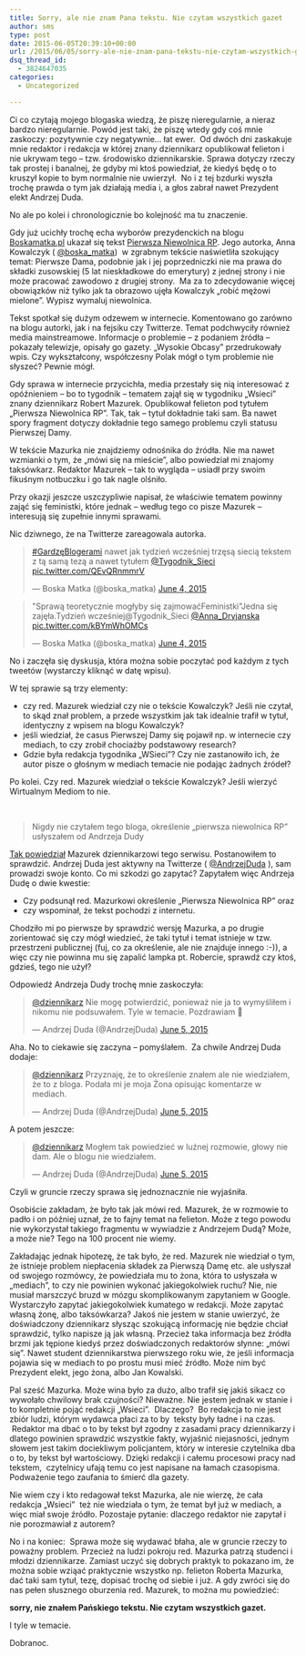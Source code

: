 ```yaml
---
title: Sorry, ale nie znam Pana tekstu. Nie czytam wszystkich gazet
author: sms
type: post
date: 2015-06-05T20:39:10+00:00
url: /2015/06/05/sorry-ale-nie-znam-pana-tekstu-nie-czytam-wszystkich-gazet/
dsq_thread_id:
  - 3824647035
categories:
  - Uncategorized

---
```

Ci co czytają mojego blogaska wiedzą, że piszę nieregularnie, a nieraz bardzo nieregularnie. Powód jest taki, że piszę wtedy gdy coś mnie zaskoczy: pozytywnie czy negatywnie&#8230; łat ewer.  Od dwóch dni zaskakuje mnie redaktor i redakcja w której znany dziennikarz opublikował felieton i nie ukrywam tego &#8211; tzw. środowisko dziennikarskie. Sprawa dotyczy rzeczy tak prostej i banalnej, że gdyby mi ktoś powiedział, że kiedyś będę o to kruszył kopie to bym normalnie nie uwierzył.  No i z tej bzdurki wyszła trochę prawda o tym jak działają media i, a głos zabrał nawet Prezydent elekt Andrzej Duda.

<!--more-->

No ale po kolei i chronologicznie bo kolejność ma tu znaczenie.

Gdy już ucichły trochę echa wyborów prezydenckich na blogu [Boskamatka.pl][1] ukazał się tekst [Pierwsza Niewolnica RP][2]. Jego autorka, Anna Kowalczyk ( [@boska_matka][3])  w zgrabnym tekście naświetliła szokujący temat: Pierwsze Dama, podobnie jak i jej poprzedniczki nie ma prawa do składki zusowskiej (5 lat nieskładkowe do emerytury) z jednej strony i nie może pracować zawodowo z drugiej strony.  Ma za to zdecydowanie więcej obowiązków niż tylko jak ta obrazowo ujęła Kowalczyk &#8222;robić mężowi mielone&#8221;. Wypisz wymaluj niewolnica.

Tekst spotkał się dużym odzewem w internecie. Komentowano go zarówno na blogu autorki, jak i na fejsiku czy Twitterze. Temat podchwyciły również media mainstreamowe. Informacje o problemie &#8211; z podaniem źródła &#8211; pokazały telewizje, opisały go gazety. &#8222;Wysokie Obcasy&#8221; przedrukowały wpis. Czy wykształcony, współczesny Polak mógł o tym problemie nie słyszeć? Pewnie mógł.

Gdy sprawa w internecie przycichła, media przestały się nią interesować z opóźnieniem &#8211; bo to tygodnik &#8211; tematem zajął się w tygodniku &#8222;Wsieci&#8221; znany dziennikarz Robert Mazurek. Opublikował felieton pod tytułem &#8222;Pierwsza Niewolnica RP&#8221;. Tak, tak &#8211; tytuł dokładnie taki sam. Ba nawet spory fragment dotyczy dokładnie tego samego problemu czyli statusu Pierwszej Damy.

W tekście Mazurka nie znajdziemy odnośnika do źródła. Nie ma nawet wzmianki o tym, że &#8222;mówi się na mieście&#8221;, albo powiedział mi znajomy taksówkarz. Redaktor Mazurek &#8211; tak to wygląda &#8211; usiadł przy swoim fikuśnym notbuczku i go tak nagle olśniło.

Przy okazji jeszcze uszczypliwie napisał, że właściwie tematem powinny zająć się feministki, które jednak &#8211; według tego co pisze Mazurek &#8211; interesują się zupełnie innymi sprawami.

Nic dziwnego, że na Twitterze zareagowala autorka.

<blockquote class="twitter-tweet" width="550">
  <p lang="pl" dir="ltr">
    <a href="https://twitter.com/hashtag/Gardz%C4%99Blogerami?src=hash">#GardzęBlogerami</a> nawet jak tydzień wcześniej trzęsą siecią tekstem z tą samą tezą a nawet tytułem <a href="https://twitter.com/Tygodnik_Sieci">@Tygodnik_Sieci</a> <a href="http://t.co/QEvQRnmmrV">pic.twitter.com/QEvQRnmmrV</a>
  </p>
  
  <p>
    &mdash; Boska Matka (@boska_matka) <a href="https://twitter.com/boska_matka/status/606391017084997633">June 4, 2015</a>
  </p>
</blockquote>



<blockquote class="twitter-tweet" width="550">
  <p lang="pl" dir="ltr">
    "Sprawą teoretycznie mogłyby się zajmowaćFeministki"Jedna się zajęła.Tydzień wcześniej@Tygodnik_Sieci <a href="https://twitter.com/Anna_Dryjanska">@Anna_Dryjanska</a> <a href="http://t.co/kBYmWhOMCs">pic.twitter.com/kBYmWhOMCs</a>
  </p>
  
  <p>
    &mdash; Boska Matka (@boska_matka) <a href="https://twitter.com/boska_matka/status/606448940008001536">June 4, 2015</a>
  </p>
</blockquote>



No i zaczęła się dyskusja, która można sobie poczytać pod każdym z tych tweetów (wystarczy kliknąć w datę wpisu).

W tej sprawie są trzy elementy:

  * czy red. Mazurek wiedział czy nie o tekście Kowalczyk? Jeśli nie czytał, to skąd znał problem, a przede wszystkim jak tak idealnie trafił w tytuł, identyczny z wpisem na blogu Kowalczyk?
  * jeśli wiedział, że casus Pierwszej Damy się pojawił np. w internecie czy mediach, to czy zrobił chociażby podstawowy research?
  * Gdzie była redakcja tygodnika &#8222;WSieci&#8221;? Czy nie zastanowiło ich, że autor pisze o głośnym w mediach temacie nie podając żadnych źródeł?

Po kolei. Czy red. Mazurek wiedział o tekście Kowalczyk? Jeśli wierzyć Wirtualnym Mediom to nie.

&nbsp;

> Nigdy nie czytałem tego bloga, określenie „pierwsza niewolnica RP” usłyszałem od Andrzeja Dudy

[Tak powiedział][4] Mazurek dziennikarzowi tego serwisu. Postanowiłem to sprawdzić. Andrzej Duda jest aktywny na Twitterze ( [@AndrzejDuda][5] ), sam prowadzi swoje konto. Co mi szkodzi go zapytać? Zapytałem więc Andrzeja Dudę o dwie kwestie:

  * Czy podsunął red. Mazurkowi określenie &#8222;Pierwsza Niewolnica RP&#8221; oraz
  * czy wspominał, że tekst pochodzi z internetu.

Chodziło mi po pierwsze by sprawdzić wersję Mazurka, a po drugie zorientować się czy mógł wiedzieć, że taki tytuł i temat istnieje w tzw. przestrzeni publicznej (fuj, co za określenie, ale nie znajduje innego :-)), a więc czy nie powinna mu się zapalić lampka pt. Robercie, sprawdź czy ktoś, gdzieś, tego nie użył?

Odpowiedź Andrzeja Dudy trochę mnie zaskoczyła:

<blockquote class="twitter-tweet" width="550">
  <p lang="pl" dir="ltr">
    <a href="https://twitter.com/dziennikarz">@dziennikarz</a> Nie mogę potwierdzić, ponieważ nie ja to wymyśliłem i nikomu nie podsuwałem. Tyle w temacie. Pozdrawiam 🙂
  </p>
  
  <p>
    &mdash; Andrzej Duda (@AndrzejDuda) <a href="https://twitter.com/AndrzejDuda/status/606833349110460416">June 5, 2015</a>
  </p>
</blockquote>



Aha. No to ciekawie się zaczyna &#8211; pomyślałem.  Za chwile Andrzej Duda dodaje:

<blockquote class="twitter-tweet" width="550">
  <p lang="pl" dir="ltr">
    <a href="https://twitter.com/dziennikarz">@dziennikarz</a> Przyznaję, że to określenie znałem ale nie wiedziałem, że to z bloga. Podała mi je moja Żona opisując komentarze w mediach.
  </p>
  
  <p>
    &mdash; Andrzej Duda (@AndrzejDuda) <a href="https://twitter.com/AndrzejDuda/status/606835190812581888">June 5, 2015</a>
  </p>
</blockquote>



A potem jeszcze:

<blockquote class="twitter-tweet" width="550">
  <p lang="pl" dir="ltr">
    <a href="https://twitter.com/dziennikarz">@dziennikarz</a> Mogłem tak powiedzieć w luźnej rozmowie, głowy nie dam. Ale o blogu nie wiedziałem.
  </p>
  
  <p>
    &mdash; Andrzej Duda (@AndrzejDuda) <a href="https://twitter.com/AndrzejDuda/status/606839701539045376">June 5, 2015</a>
  </p>
</blockquote>



Czyli w gruncie rzeczy sprawa się jednoznacznie nie wyjaśniła.

Osobiście zakładam, że było tak jak mówi red. Mazurek, że w rozmowie to padło i on później uznał, że to fajny temat na felieton. Może z tego powodu nie wykorzystał takiego fragmentu w wywiadzie z Andrzejem Dudą? Może, a może nie? Tego na 100 procent nie wiemy.

Zakładając jednak hipotezę, że tak było, że red. Mazurek nie wiedział o tym, że istnieje problem niepłacenia składek za Pierwszą Damę etc. ale usłyszał od swojego rozmówcy, że powiedziała mu to żona, która to usłyszała w &#8222;mediach&#8221;, to czy nie powinien wykonać jakiegokolwiek ruchu? Nie, nie musiał marszczyć bruzd w mózgu skomplikowanym zapytaniem w Google. Wystarczyło zapytać jakiegokolwiek kumatego w redakcji. Może zapytać własną żonę, albo taksówkarza? Jakoś nie jestem w stanie uwierzyć, że doświadczony dziennikarz słysząc szokującą informację nie będzie chciał sprawdzić, tylko napisze ją jak własną. Przecież taka informacja bez źródła brzmi jak tępione kiedyś przez doświadczonych redaktorów słynne: &#8222;mówi się&#8221;. Nawet student dziennikarstwa pierwszego roku wie, że jeśli informacja pojawia się w mediach to po prostu musi mieć źródło. Może nim być Prezydent elekt, jego żona, albo Jan Kowalski.

Pal sześć Mazurka. Może wina było za dużo, albo trafił się jakiś sikacz co wywołało chwilowy brak czujności? Nieważne. Nie jestem jednak w stanie i to kompletnie pojąć redakcji &#8222;Wsieci&#8221;.  Dlaczego?  Bo redakcja to nie jest zbiór ludzi, którym wydawca płaci za to by  teksty były ładne i na czas.  Redaktor ma dbać o to by tekst był zgodny z zasadami pracy dziennikarzy i dlatego powinien sprawdzić wszystkie fakty, wyjaśnić niejasności, jednym słowem jest takim dociekliwym policjantem, który w interesie czytelnika dba o to, by tekst był wartościowy. Dzięki redakcji i całemu procesowi pracy nad tekstem,  czytelnicy ufają temu co jest napisane na łamach czasopisma. Podważenie tego zaufania to śmierć dla gazety.

Nie wiem czy i kto redagował tekst Mazurka, ale nie wierzę, że cała redakcja &#8222;Wsieci&#8221;  też nie wiedziała o tym, że temat był już w mediach, a więc miał swoje źródło. Pozostaje pytanie: dlaczego redaktor nie zapytał i nie porozmawiał z autorem?

No i na koniec:  Sprawa może się wydawać błaha, ale w gruncie rzeczy to poważny problem. Przecież na ludzi pokroju red. Mazurka patrzą studenci i młodzi dziennikarze. Zamiast uczyć się dobrych praktyk to pokazano im, że można sobie wziąać praktycznie wszystko np. felieton Roberta Mazurka, dać taki sam tytuł, tezę, dopisać trochę od siebie i już. A gdy zwróci się do nas pełen słusznego oburzenia red. Mazurek, to można mu powiedzieć:

**sorry, nie znałem Pańskiego tekstu. Nie czytam wszystkich gazet.**

I tyle w temacie.

Dobranoc.

&nbsp;

 [1]: http://boskamatka.pl
 [2]: http://boskamatka.pl/spoleczenstwo/pierwsza-niewolnica-rp/
 [3]: http://twitter.com/boska_matka
 [4]: http://www.wirtualnemedia.pl/artykul/robert-mazurek-tlumaczy-podobienstwo-felietonu-z-w-sieci-do-wpisu-boskamatka-pl-o-pierwszej-niewolnicy-rp
 [5]: http://twitter.com/AndrzejDuda